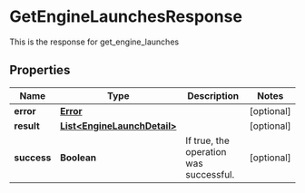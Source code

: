 

# GetEngineLaunchesResponse

This is the response for get_engine_launches
## Properties

Name | Type | Description | Notes
------------ | ------------- | ------------- | -------------
**error** | [**Error**](Error.md) |  |  [optional]
**result** | [**List&lt;EngineLaunchDetail&gt;**](EngineLaunchDetail.md) |  |  [optional]
**success** | **Boolean** | If true, the operation was successful. |  [optional]



